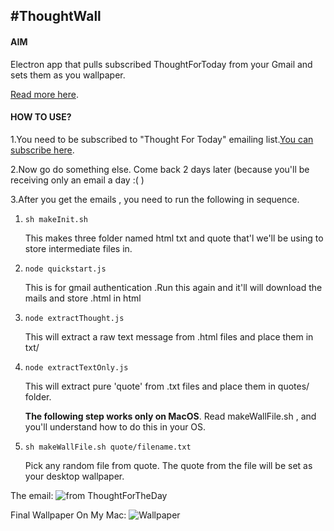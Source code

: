 
#ThoughtWall
---
#### AIM

Electron app that pulls subscribed ThoughtForToday from your Gmail and sets them as you wallpaper.


[Read more here](https://giribhatnagar.wordpress.com/2015/09/12/daily-thought-for-today-wallpapers-for-mac/). 

#### HOW TO USE?



1.You need to be subscribed to "Thought For Today" emailing list.[You can subscribe here](https://feedburner.google.com/fb/a/mailverify?uri=homeinsteaders/KhCJ).



2.Now go do something else. Come back 2 days later (because you'll be receiving only an email a day :( )


3.After you get the emails , you need to run the following in sequence.

1. `sh makeInit.sh` 


    This makes three folder named html txt and quote that'l we'll be using to store intermediate files in.
2. `node quickstart.js`


   This is for gmail authentication .Run this again and it'll will download the mails and store .html in html


3. `node extractThought.js`

    This will extract a raw text message from .html files and place them in txt/ <br>
4. `node extractTextOnly.js` 

     This will extract pure 'quote' from .txt files and place them in quotes/ folder.


    **The following step works only on MacOS**.
      Read makeWallFile.sh , and you'll understand how to do this in your OS.




5. `sh makeWallFile.sh quote/filename.txt`

    Pick any random file from quote. The quote from the file will be set as your desktop wallpaper.
          

The email: ![from ThoughtForTheDay](https://user-images.githubusercontent.com/6178383/32988837-6937dae6-cd32-11e7-979c-61ecfca686a9.png)

Final Wallpaper On My Mac: ![Wallpaper](https://user-images.githubusercontent.com/6178383/32988838-6aa593fa-cd32-11e7-81f8-9592d532efbe.png)
